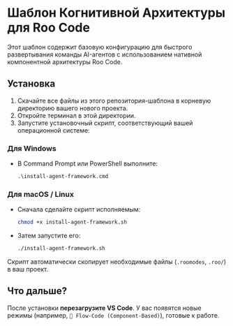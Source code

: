# Шаблон Когнитивной Архитектуры для Roo Code

Этот шаблон содержит базовую конфигурацию для быстрого развертывания команды AI-агентов с использованием нативной компонентной архитектуры Roo Code.

## Установка

1. Скачайте все файлы из этого репозитория-шаблона в корневую директорию вашего нового проекта.
2. Откройте терминал в этой директории.
3. Запустите установочный скрипт, соответствующий вашей операционной системе:

### Для Windows

- В Command Prompt или PowerShell выполните:
  ```cmd
  .\install-agent-framework.cmd
  ```

### Для macOS / Linux

- Сначала сделайте скрипт исполняемым:
  ```bash
  chmod +x install-agent-framework.sh
  ```
- Затем запустите его:
  ```bash
  ./install-agent-framework.sh
  ```

Скрипт автоматически скопирует необходимые файлы (`.roomodes`, `.roo/`) в ваш проект.

## Что дальше?

После установки **перезагрузите VS Code**. У вас появятся новые режимы (например, `🤖 Flow-Code (Component-Based)`), готовые к работе.
